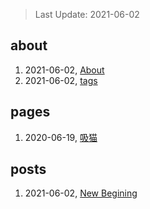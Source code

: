> Last Update: 2021-06-02

## about
1. 2021-06-02, [About](about/me.md)
1. 2021-06-02, [tags](about/tags.md)
## pages
1. 2020-06-19, [吸猫](pages/吸猫.md)
## posts
1. 2021-06-02, [New Begining](posts/bookmarks.md)